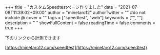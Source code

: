+++
title = "カスタムSpeedtestページ作りました"
date = "2021-07-08T11:39:02+09:00"
author = "minetaro12"
authorTwitter = "" #do not include @
cover = ""
tags = ["speedtest", "web"]
keywords = ["", ""]
description = " "
showFullContent = false
readingTime = false
comments = true
+++

下のリンクから計測できます

[https://minetaro12.com/speedtest](https://minetaro12.com/speedtest)
